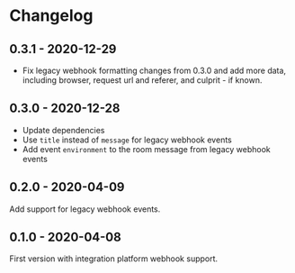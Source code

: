 # Changelog

## 0.3.1 - 2020-12-29

* Fix legacy webhook formatting changes from 0.3.0 and add more data,
  including browser, request url and referer, and culprit - if known.

## 0.3.0 - 2020-12-28

* Update dependencies
* Use `title` instead of `message` for legacy webhook events
* Add event `environment` to the room message from legacy webhook events

## 0.2.0 - 2020-04-09

Add support for legacy webhook events.

## 0.1.0 - 2020-04-08

First version with integration platform webhook support.
